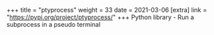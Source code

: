 +++
title = "ptyprocess"
weight = 33
date = 2021-03-06
[extra]
link = "https://pypi.org/project/ptyprocess/"
+++
Python library - Run a subprocess in a pseudo terminal

